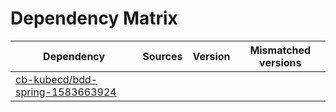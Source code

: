 # Dependency Matrix

Dependency | Sources | Version | Mismatched versions
---------- | ------- | ------- | -------------------
[cb-kubecd/bdd-spring-1583663924](https://github.com/cb-kubecd/bdd-spring-1583663924.git) |  | []() | 
